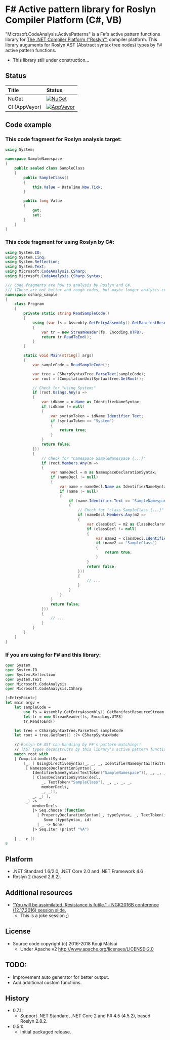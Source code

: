 # F# Active pattern library for Roslyn Compiler Platform (C#, VB)

"Microsoft.CodeAnalysis.ActivePatterns" is a F#'s active pattern functions library for [The .NET Compiler Platform ("Roslyn")](https://github.com/dotnet/roslyn) compiler platform.
This library auguments for Roslyn AST (Abstract syntax tree nodes) types by F# active pattern functions.

* This library still under construction...

## Status

| Title | Status |
|:----|:----|
| NuGet | [![NuGet](https://img.shields.io/nuget/v/Microsoft.CodeAnalysis.ActivePatterns.svg?style=flat)](https://www.nuget.org/packages/Microsoft.CodeAnalysis.ActivePatterns) |
| CI (AppVeyor) | [![AppVeyor](https://img.shields.io/appveyor/ci/kekyo/Microsoft.CodeAnalysis.ActivePatterns/master.svg)](https://ci.appveyor.com/project/kekyo/Microsoft.CodeAnalysis.ActivePatterns) |

## Code example

### This code fragment for Roslyn analysis target:

```csharp
using System;

namespace SampleNamespace
{
    public sealed class SampleClass
    {
        public SampleClass()
        {
            this.Value = DateTime.Now.Tick;
        }

        public long Value
        {
            get;
            set;
        }
    }
}
```

### This code fragment for using Roslyn by C#:

```csharp
using System.IO;
using System.Linq;
using System.Reflection;
using System.Text;
using Microsoft.CodeAnalysis.CSharp;
using Microsoft.CodeAnalysis.CSharp.Syntax;

/// Code fragments are how to analysis by Roslyn and C#.
/// (These are not better and rough codes, but maybe longer analysis codes by using C#...)
namespace csharp_sample
{
    class Program
    {
        private static string ReadSampleCode()
        {
            using (var fs = Assembly.GetEntryAssembly().GetManifestResourceStream("csharp_sample.Sample.cs"))
            {
                var tr = new StreamReader(fs, Encoding.UTF8);
                return tr.ReadToEnd();
            }
        }

        static void Main(string[] args)
        {
            var sampleCode = ReadSampleCode();

            var tree = CSharpSyntaxTree.ParseText(sampleCode);
            var root = (CompilationUnitSyntax)tree.GetRoot();

            // Check for "using System;"
            if (root.Usings.Any(u =>
            {
                var idName = u.Name as IdentifierNameSyntax;
                if (idName != null)
                {
                    var syntaxToken = idName.Identifier.Text;
                    if (syntaxToken == "System")
                    {
                        return true;
                    }
                }
                return false;
            }))
            {
                // Check for "namespace SampleNamespace {...}"
                if (root.Members.Any(m =>
                {
                    var nameDecl = m as NamespaceDeclarationSyntax;
                    if (nameDecl != null)
                    {
                        var name = nameDecl.Name as IdentifierNameSyntax;
                        if (name != null)
                        {
                            if (name.Identifier.Text == "SampleNamespace")
                            {
                                // Check for "class SampleClass {...}"
                                if (nameDecl.Members.Any(m2 =>
                                {
                                    var classDecl = m2 as ClassDeclarationSyntax;
                                    if (classDecl != null)
                                    {
                                        var name2 = classDecl.Identifier.Text;
                                        if (name2 == "SampleClass")
                                        {
                                            return true;
                                        }
                                    }
                                    return false;
                                }))
                                {
                                    // ...
                                }
                            }
                        }
                    }
                    return false;
                }))
                {
                    // ...
                }
            }
        }
    }
}
```

### If you are using for F# and this library:

```fsharp
open System
open System.IO
open System.Reflection
open System.Text
open Microsoft.CodeAnalysis
open Microsoft.CodeAnalysis.CSharp

[<EntryPoint>]
let main argv =
    let sampleCode =
        use fs = Assembly.GetEntryAssembly().GetManifestResourceStream "Sample.cs"
        let tr = new StreamReader(fs, Encoding.UTF8)
        tr.ReadToEnd()

    let tree = CSharpSyntaxTree.ParseText sampleCode
    let root = tree.GetRoot() :?> CSharpSyntaxNode
        
    // Roslyn C# AST can handling by F#'s pattern matching!!
    // (AST types deconstructs by this library's active pattern functions.)
    match root with
    | CompilationUnitSyntax
        (_, [ UsingDirectiveSyntax(_, _, _, IdentifierNameSyntax(TextToken("System")), _)], _,
         [ NamespaceDeclarationSyntax(_,
            IdentifierNameSyntax(TextToken("SampleNamespace")), _, _, _,
            [ ClassDeclarationSyntax(decl,
                _, TextToken("SampleClass"), _, _, _, _,
                memberDecls,
                _, _)],
            _, _) ],
         _) ->
            memberDecls
            |> Seq.choose (function
              | PropertyDeclarationSyntax(_, typeSyntax, _, TextToken(id), _, _, _, _) ->
                 Some (typeSyntax, id)
              | _ -> None)
            |> Seq.iter (printf "%A")
            
    | _ -> ()
0
```

## Platform
* .NET Standard 1.6/2.0, .NET Core 2.0 and .NET Framework 4.6
* Roslyn 2 (based 2.8.2).

## Additional resources
* ["You will be assimilated. Resistance is futile." - NGK2016B conference (12.17.2016) session slide.](http://www.slideshare.net/kekyo/documents-you-will-be-assimilated-resistance-is-futile)
  * This is a joke session ;)

## License
* Source code copyright (c) 2016-2018 Kouji Matsui
  * Under Apache v2 http://www.apache.org/licenses/LICENSE-2.0

## TODO:
* Improvement auto generator for better output.
* Add additional custom functions.

## History
* 0.7.1:
  * Support .NET Standard, .NET Core 2 and F# 4.5 (4.5.2), based Roslyn 2.8.2.
* 0.5.1:
  * Initial packaged release.
